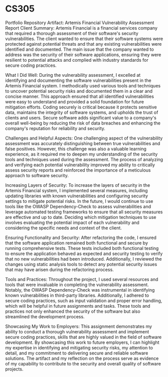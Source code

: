 # CS305
Portfolio Repository
Artifact: Artemis Financial Vulnerability Assessment Report
Client Summary:
Artemis Financial is a financial services company that required a thorough assessment of their software's security 
vulnerabilities. The client wanted to ensure that their software systems were protected against potential threats and 
that any existing vulnerabilities were identified and documented. The main issue that the company wanted to address was 
the security of their software applications, ensuring they were resilient to potential attacks and complied with industry 
standards for secure coding practices.

What I Did Well:
During the vulnerability assessment, I excelled at identifying and documenting the software vulnerabilities present in the 
Artemis Financial system. I methodically used various tools and techniques to uncover potential security risks and documented 
them in a clear and concise manner. This approach ensured that all identified vulnerabilities were easy to understand and 
provided a solid foundation for future mitigation efforts. Coding securely is critical because it protects sensitive data, 
maintains the integrity of software systems, and upholds the trust of clients and users. Secure software adds significant 
value to a company's overall well-being by reducing the risk of data breaches and enhancing the company's reputation for 
reliability and security.

Challenges and Helpful Aspects:
One challenging aspect of the vulnerability assessment was accurately distinguishing between true vulnerabilities and false 
positives. However, this challenge was also a valuable learning experience, as it required me to deepen my understanding of 
the security tools and techniques used during the assessment. The process of analyzing and verifying each potential 
vulnerability improved my ability to critically assess security reports and reinforced the importance of a meticulous 
approach to software security.

Increasing Layers of Security:
To increase the layers of security in the Artemis Financial system, I implemented several measures, including updating 
libraries with known vulnerabilities and configuring security settings to mitigate potential risks. In the future, I 
would continue to use tools like the OWASP Dependency-Check to assess vulnerabilities and leverage automated testing 
frameworks to ensure that all security measures are effective and up to date. Deciding which mitigation techniques to 
use involves evaluating the potential impact of each vulnerability and considering the specific needs and context of 
the client.

Ensuring Functionality and Security:
After refactoring the code, I ensured that the software application remained both functional and secure by running 
comprehensive tests. These tests included both functional testing to ensure the application behaved as expected and 
security testing to verify that no new vulnerabilities had been introduced. Additionally, I reviewed the changes using 
static analysis tools to detect any potential security issues that may have arisen during the refactoring process.

Tools and Practices:
Throughout the project, I used several resources and tools that were invaluable in completing the vulnerability assessment. 
Notably, the OWASP Dependency-Check was instrumental in identifying known vulnerabilities in third-party libraries. 
Additionally, I adhered to secure coding practices, such as input validation and proper error handling, which will be 
helpful in future assignments and tasks. These tools and practices not only enhanced the security of the software but 
also streamlined the development process.

Showcasing My Work to Employers:
This assignment demonstrates my ability to conduct a thorough vulnerability assessment and implement secure coding 
practices, skills that are highly valued in the field of software development. By showcasing this work to future employers, 
I can highlight my expertise in identifying and mitigating security risks, my attention to detail, and my commitment to 
delivering secure and reliable software solutions. The artifact and my reflection on the process serve as evidence of my 
capability to contribute to the security and overall quality of software projects.
